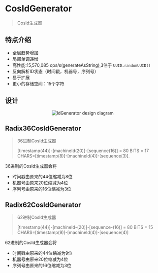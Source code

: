 # CosIdGenerator
> CosId生成器

## 特点介绍

- 全局趋势增加
- 局部单调递增
- 高性能:15,570,085 ops/s(generateAsString),3倍于 ```UUID.randomUUID()```
- 反向解析ID状态（时间戳，机器号，序列号）
- 易于扩展
- 更小的存储空间：15个字符

## 设计
<p align="center">
  <img :src="$withBase('/assets/design/CosIdGenerator.png')" alt="IdGenerator design diagram"/>
</p>

## Radix36CosIdGenerator
>36进制CosId生成器
> 
>[timestamp(44)]-[machineId(20)]-[sequence(16)] = 80 BITS = 17 CHARS=[timestamp(8)]-[machineId(4)]-[sequence(3)].

36进制的CosId生成器会将
- 时间戳由原来的44位缩减为8位
- 机器号由原来20位缩减为4位
- 序列号由原来的16位缩减为3位

## Radix62CosIdGenerator
> 62进制CosId生成器
> 
> [timestamp(44)]-[machineId-(20)]-[sequence-(16)] = 80 BITS = 15 CHARS=[timestamp(9)]-[machineId(4)]-[sequence(4)]

62进制的CosId生成器会将
- 时间戳由原来的44位缩减为9位
- 机器号由原来20位缩减为4位
- 序列号由原来的16位缩减为3位
